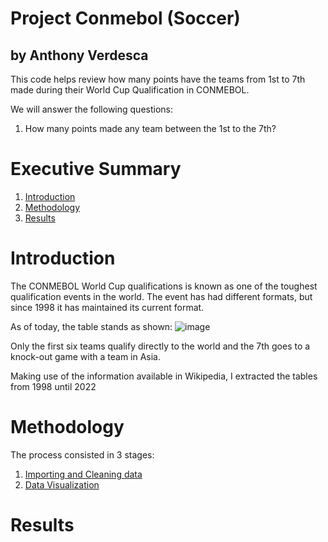 # Project  Conmebol (Soccer)
## by Anthony Verdesca

This code helps review how many points have the teams from 1st to 7th made during their World Cup Qualification in CONMEBOL.

We will answer the following questions:

1) How many points made any team between the 1st to the 7th?


# Executive Summary
1. [Introduction](#introduction)
2. [Methodology](#methodology)
3. [Results](#results)

# Introduction
The CONMEBOL World Cup qualifications is known as one of the toughest qualification events in the world. The event has had different formats, but since 1998 it has maintained its current format.

As of today, the table stands as shown:
![image](https://github.com/user-attachments/assets/c7ed47ac-a0f8-4cf0-80cf-46f96d5b841c)

Only the first six teams qualify directly to the world and the 7th goes to a knock-out game with a team in Asia.

Making use of the information available in Wikipedia, I extracted the tables from 1998 until 2022

# Methodology

The process consisted in 3 stages:
1) [Importing and Cleaning data]()
2) [Data Visualization]()

# Results

